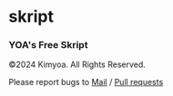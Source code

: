 # skript

### YOA's Free Skript
©2024 Kimyoa. All Rights Reserved.

Please report bugs to [Mail](mailto:biz@kimyoa.com) / [Pull requests](../../pulls)
